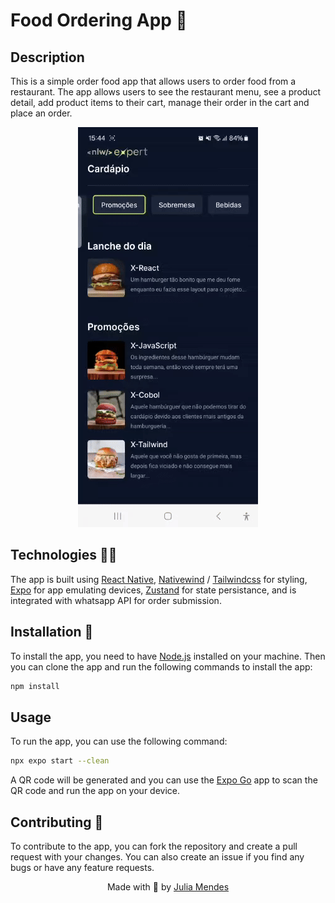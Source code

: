 # Food Ordering App 🍔

## Description

This is a simple order food app that allows users to order food from a restaurant. The app allows users to see the restaurant menu, see a product detail, add product items to their cart, manage their order in the cart and place an order.

<div align="center">
<img src="https://raw.githubusercontent.com/juliamendesc/nlw-expert-react-native/main/.github/demo.gif" />
</div>

## Technologies 👩‍💻

The app is built using [React Native](https://reactnative.dev/), [Nativewind](https://www.nativewind.dev/) / [Tailwindcss](https://tailwindcss.com/) for styling, [Expo](https://expo.dev/) for app emulating devices, [Zustand](https://zustand-demo.pmnd.rs/) for state persistance, and is integrated with whatsapp API for order submission.

## Installation 📓

To install the app, you need to have [Node.js](https://nodejs.org/en/) installed on your machine. Then you can clone the app and run the following commands to install the app:

```bash
npm install
```

## Usage

To run the app, you can use the following command:

```bash
npx expo start --clean
```

A QR code will be generated and you can use the [Expo Go](https://expo.dev/client) app to scan the QR code and run the app on your device.

## Contributing 💁

To contribute to the app, you can fork the repository and create a pull request with your changes. You can also create an issue if you find any bugs or have any feature requests.

<div align="center">

Made with 💜 by [Julia Mendes](https://www.juliamendes.tech/)

</div>
